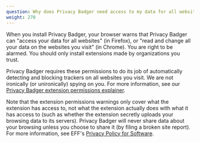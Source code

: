 ```yaml
---
question: Why does Privacy Badger need access to my data for all websites?
weight: 270
---
```


When you install Privacy Badger, your browser warns that Privacy Badger can "access your data for all websites" (in Firefox), or "read and change all your data on the websites you visit" (in Chrome). You are right to be alarmed. You should only install extensions made by organizations you trust.

Privacy Badger requires these permissions to do its job of automatically detecting and blocking trackers on all websites you visit. We are not ironically (or unironically) spying on you. For more information, see our [Privacy Badger extension permissions explainer](https://github.com/EFForg/privacybadger/blob/master/doc/permissions.md).

Note that the extension permissions warnings only cover what the extension has access to, not what the extension actually does with what it has access to (such as whether the extension secretly uploads your browsing data to its servers). Privacy Badger will never share data about your browsing unless you choose to share it (by filing a broken site report). For more information, see EFF's [Privacy Policy for Software](https://www.eff.org/code/privacy/policy).
